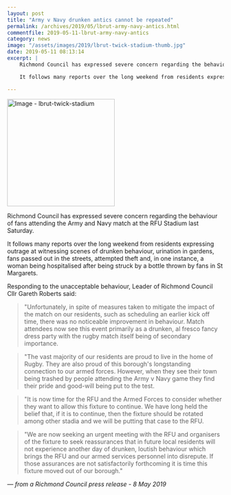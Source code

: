 ```yaml
---
layout: post
title: "Army v Navy drunken antics cannot be repeated"
permalink: /archives/2019/05/lbrut-army-navy-antics.html
commentfile: 2019-05-11-lbrut-army-navy-antics
category: news
image: "/assets/images/2019/lbrut-twick-stadium-thumb.jpg"
date: 2019-05-11 08:13:14
excerpt: |
    Richmond Council has expressed severe concern regarding the behaviour of fans attending the Army and Navy match at the RFU Stadium last Saturday.

    It follows many reports over the long weekend from residents expressing outrage at witnessing scenes of drunken behaviour, urination in gardens, fans passed out in the streets, attempted theft and, in one instance, a woman being hospitalised after being struck by a bottle thrown by fans in St Margarets.

---
```


<a href="/assets/images/2019/lbrut-twick-stadium.jpg" title="Click for a larger image"><img src="/assets/images/2019/lbrut-twick-stadium-thumb.jpg" width="250" alt="Image - lbrut-twick-stadium"  class="photo right"/></a>

Richmond Council has expressed severe concern regarding the behaviour of fans attending the Army and Navy match at the RFU Stadium last Saturday.

It follows many reports over the long weekend from residents expressing outrage at witnessing scenes of drunken behaviour, urination in gardens, fans passed out in the streets, attempted theft and, in one instance, a woman being hospitalised after being struck by a bottle thrown by fans in St Margarets.

Responding to the unacceptable behaviour, Leader of Richmond Council Cllr Gareth Roberts said:

> "Unfortunately, in spite of measures taken to mitigate the impact of the match on our residents, such as scheduling an earlier kick off time, there was no noticeable improvement in behaviour. Match attendees now see this event primarily as a drunken, al fresco fancy dress party with the rugby match itself being of secondary importance.


> "The vast majority of our residents are proud to live in the home of Rugby. They are also proud of this borough's longstanding connection to our armed forces. However, when they see their town being trashed by people attending the Army v Navy game they find their pride and good-will being put to the test.


> "It is now time for the RFU and the Armed Forces to consider whether they want to allow this fixture to continue. We have long held the belief that, if it is to continue, then the fixture should be rotated among other stadia and we will be putting that case to the RFU.


> "We are now seeking an urgent meeting with the RFU and organisers of the fixture to seek reassurances that in future local residents will not experience another day of drunken, loutish behaviour which brings the RFU and our armed services personnel into disrepute. If those assurances are not satisfactorily forthcoming it is time this fixture moved out of our borough."

<cite>&mdash; from a Richmond Council press release - 8 May 2019</cite>
